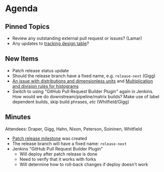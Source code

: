Agenda
======

Pinned Topics
-------------
* Review any outstanding external pull request or issues? (Lamar)
* Any updates to [tracking design table](https://github.com/mantidproject/documents/blob/master/Project-Management/TechnicalSteeringCommittee/reports/TSC-TrackingDesignProposals.md)?

New Items
---------
* Patch release status update
* Should the release branch have a fixed name, e.g. `release-next` (Gigg)
* [An issue with distributions and dimensionless units](https://github.com/mantidproject/documents/blob/fix-divide-distribution/Design/DistributionsAndDimensionlessData.md) and [Multiplication and division rules for histograms](https://github.com/mantidproject/documents/pull/25)
* Switch to using "GitHub Pull Request Builder Plugin" again in Jenkins. How would we do downstream/pipeline/matrix builds? Make use of label dependent builds, skip build phrases, _etc_ (Whitfield/Gigg)

Minutes
-------

Attendees: Draper, Gigg, Hahn, Nixon, Peterson, Soininen, Whitfield

* [Patch release milestone](https://github.com/mantidproject/mantid/pulls?utf8=%E2%9C%93&q=is%3Apr+milestone%3A%22Release+3.12.1%22+) was created
* The release branch will have a fixed name: `release-next`
* Jenkins "GitHub Pull Request Builder Plugin"
  * Will deploy after patch release is done
  * Need to verify that it works with forks
  * Will determine how to roll-back changes if deploy doesn't work
